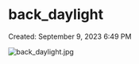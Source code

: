 # back_daylight

Created: September 9, 2023 6:49 PM

![back_daylight.jpg](back_daylight%20c3cca8825e2549638339daf8caa0d04b/back_daylight.jpg)